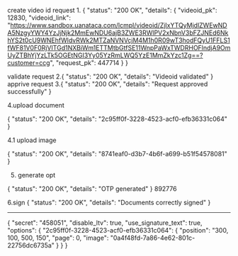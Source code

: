 
create video id request
1.
{
    "status": "200 OK",
    "details": {
        "videoid_pk": 12830,
        "videoid_link": "https://www.sandbox.uanataca.com/lcmpl/videoid/ZjIxYTQyMjdlZWEwNDA5NzgyYWY4YzJjNjk2MmEwNDU6ajB3ZWE3RWlPV2xNbnV3bFZJNEd6NkhYS2t0cU9WNEhfWldvRWk2MTZaNVNVcjM4M1h0R09wT3hodFQyU1FFLS1fWF81V0F0RjVITGd1NXBiWm1ETTMtbGtfSE11WnpPaWxTWDRHOFlndjA9OmUyZTBhYjYzLTk5OGEtNGI3Yy05YzRmLWQ5YzE1MmZkYzc1Zg==?customer=ccg",
        "request_pk": 447714
    }
}

validate request
2.{
    "status": "200 OK",
    "details": "Videoid validated"
}
apprive request
3.{
    "status": "200 OK",
    "details": "Request approved successfully"
}

4.upload document

{
    "status": "200 OK",
    "details": "2c95ff0f-3228-4523-acf0-efb36331c064"
}

4.1 upload image

{
    "status": "200 OK",
    "details": "8741eaf0-d3b7-4b6f-a699-b51f54578081"
}

5. generate opt

{
    "status": "200 OK",
    "details": "OTP generated"
}
892776

6.sign
{
    "status": "200 OK",
    "details": "Documents correctly signed"
}

-------------------------------------------------------------------------------------

{
    "secret": "458051",
    "disable_ltv": true,
    "use_signature_text": true,
    "options": {
        "2c95ff0f-3228-4523-acf0-efb36331c064": {
            "position": "300, 100, 500, 150",
            "page": 0,
            "image": "0a4f48fd-7a86-4e62-801c-22756dc6735a"
        }
    }
}



